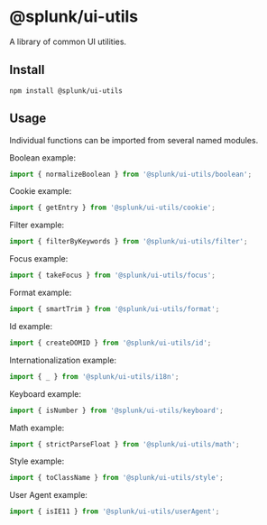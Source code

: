 # @splunk/ui-utils

A library of common UI utilities.

## Install

```
npm install @splunk/ui-utils
```

## Usage

Individual functions can be imported from several named modules.

Boolean example:
```js
import { normalizeBoolean } from '@splunk/ui-utils/boolean';
```

Cookie example:
```js
import { getEntry } from '@splunk/ui-utils/cookie';
```

Filter example:
```js
import { filterByKeywords } from '@splunk/ui-utils/filter';
```

Focus example:
```js
import { takeFocus } from '@splunk/ui-utils/focus';
```

Format example:
```js
import { smartTrim } from '@splunk/ui-utils/format';
```

Id example:
```js
import { createDOMID } from '@splunk/ui-utils/id';
```

Internationalization example:
```js
import { _ } from '@splunk/ui-utils/i18n';
```

Keyboard example:
```js
import { isNumber } from '@splunk/ui-utils/keyboard';
```

Math example:
```js
import { strictParseFloat } from '@splunk/ui-utils/math';
```

Style example:
```js
import { toClassName } from '@splunk/ui-utils/style';
```

User Agent example:
```js
import { isIE11 } from '@splunk/ui-utils/userAgent';
```
